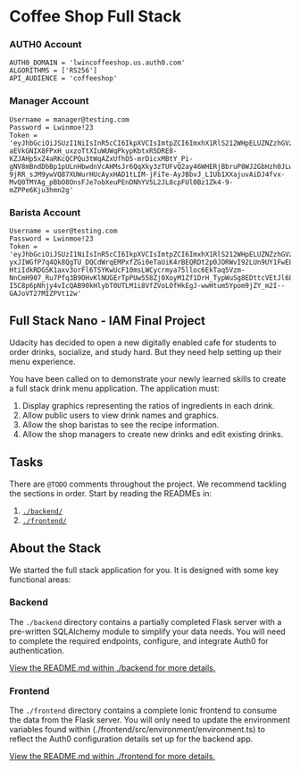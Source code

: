 # Coffee Shop Full Stack

### AUTH0 Account

```Python3
AUTH0_DOMAIN = 'lwincoffeeshop.us.auth0.com'
ALGORITHMS = ['RS256']
API_AUDIENCE = 'coffeeshop'
```

### Manager Account
```Python3
Username = manager@testing.com
Password = Lwinmoe!23
Token = 'eyJhbGciOiJSUzI1NiIsInR5cCI6IkpXVCIsImtpZCI6ImxhX1RlS212WHpELUZNZzhGVzlfZSJ9.eyJpc3MiOiJodHRwczovL2x3aW5jb2ZmZWVzaG9wLnVzLmF1dGgwLmNvbS8iLCJzdWIiOiJhdXRoMHw2MTM0MmRhNThmZmI3NDAwNzFkYTBiODkiLCJhdWQiOiJjb2ZmZWVzaG9wIiwiaWF0IjoxNjMwODQ3NDE4LCJleHAiOjE2MzA4NTQ2MTgsImF6cCI6IjB0djBMZXByQTljdzZBWkFiUFRFTjFlbW9CVFRpdllBIiwic2NvcGUiOiIiLCJwZXJtaXNzaW9ucyI6WyJkZWxldGU6ZHJpbmtzIiwiZ2V0OmRyaW5rcyIsImdldDpkcmlua3MtZGV0YWlsIiwicGF0Y2g6ZHJpbmtzIiwicG9zdDpkcmlua3MiXX0.mF4QFGu-aEVkGNIX8FPxH_uxzoTtXIuWUWqPkypKbtxR5DRE8-KZJAHp5xZ4aRKcQCPQu3tWqAZxUfhO5-mrDicxMBtY_Pi-gNV8mBndDbBp1pULnHbwdnVcAHMsJr6QqXky3zTUFvQ2ay46WHERjBbruP8WJ2GbHzh0JLwvhnYkZnJe2KpUbDq_ODNoI9ZZ2Yap78a2x-9jRR_sJM9ywVQ87XUWurHUcAyxHAD1tLIM-jFiTe-AyJBbvJ_LIUb1XXajuvAiDJ4fvx-MvQ0TMYAg_pBbO8OnsFJe7obXeuPEnDNhYV5L2JL8cpFUl0Bz1Zk4-9-mZPPe6Kju3hmn2g'
```

### Barista Account
```Python3
Username = user@testing.com
Password = Lwinmoe!23
Token = 'eyJhbGciOiJSUzI1NiIsInR5cCI6IkpXVCIsImtpZCI6ImxhX1RlS212WHpELUZNZzhGVzlfZSJ9.eyJpc3MiOiJodHRwczovL2x3aW5jb2ZmZWVzaG9wLnVzLmF1dGgwLmNvbS8iLCJzdWIiOiJhdXRoMHw2MTM0MmQ3MjY5MDk3ODAwNmMzZGZjNmQiLCJhdWQiOiJjb2ZmZWVzaG9wIiwiaWF0IjoxNjMwODQyNDAxLCJleHAiOjE2MzA4NDk2MDEsImF6cCI6IjB0djBMZXByQTljdzZBWkFiUFRFTjFlbW9CVFRpdllBIiwic2NvcGUiOiIiLCJwZXJtaXNzaW9ucyI6WyJnZXQ6ZHJpbmtzLWRldGFpbCJdfQ.tPeO3u_tw7PboPT8oSfNWkOqpNc4vPKlvgeRNiss_d-yxJIWGfP7q4Qk8QgTU_DQCdWrqEMPxfZGi0eTaUiK4rBEQRDt2p0JORWvI92LUn9UY1FwELbshP7XSYfC-HtiIdkRDGSK1axv3orFl6TSYKwUcF10msLWCycrmya75lloc6EkTaq5Vzm-NnCmH907_Ru7Pfq3B9OHvKlNUGErTpPUw558Zj0XoyM1Zf1DrH_TypWuSg8EDttcVEtJl6L-I5C8p6pNhjy4vIcQAB90kHlybT0UTLM1i8VfZVoLOfHkEgJ-wwHtum5Ypom9jZY_m2I--GAJoVT27MIZPVt12w'
```

## Full Stack Nano - IAM Final Project

Udacity has decided to open a new digitally enabled cafe for students to order drinks, socialize, and study hard. But they need help setting up their menu experience.

You have been called on to demonstrate your newly learned skills to create a full stack drink menu application. The application must:

1. Display graphics representing the ratios of ingredients in each drink.
2. Allow public users to view drink names and graphics.
3. Allow the shop baristas to see the recipe information.
4. Allow the shop managers to create new drinks and edit existing drinks.

## Tasks

There are `@TODO` comments throughout the project. We recommend tackling the sections in order. Start by reading the READMEs in:

1. [`./backend/`](./backend/README.md)
2. [`./frontend/`](./frontend/README.md)

## About the Stack

We started the full stack application for you. It is designed with some key functional areas:

### Backend

The `./backend` directory contains a partially completed Flask server with a pre-written SQLAlchemy module to simplify your data needs. You will need to complete the required endpoints, configure, and integrate Auth0 for authentication.

[View the README.md within ./backend for more details.](./backend/README.md)

### Frontend

The `./frontend` directory contains a complete Ionic frontend to consume the data from the Flask server. You will only need to update the environment variables found within (./frontend/src/environment/environment.ts) to reflect the Auth0 configuration details set up for the backend app.

[View the README.md within ./frontend for more details.](./frontend/README.md)

